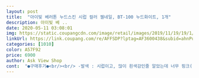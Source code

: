 ```yaml
---
layout: post 
title:  "아이빛 베러톤 누드스킨 시럽 컬러 젤네일, BT-100 누드화이트, 1개" 
description: 아이빛 베 ..
date: 2020-05-11 03:08:01 
img: https://static.coupangcdn.com/image/retail/images/2019/11/19/19/1/2db85054-f288-4e00-a798-ad2a5a8ae5df.jpg 
linkUrl: https://link.coupang.com/re/AFFSDP?lptag=AF3600438&subid=ahnPublicAsk&pageKey=341360590&itemId=1086474903&vendorItemId=5594167938&traceid=V0-113-89b101fdb278ff68 
categories: [1010] 
color: A57F92 
price: 6900 
author: Ask View Shop 
cont:  "●구매후기●<br/><br/> -발색 : 시럽이고, 많이 흰색감인줄 알았는데 너무 핑크(?)로 나와서 당황했어요.<br/>.<br/> ㅎㅎ<br/><br/> -제형 : 꾸덕거려서 두껍게발리길래 원콧땐 엄청 닦아사용해야했어요.<br/><br/>✡️구입가.<br/> 6900원.<br/><br/>그래도 이것저것 조합해서 저만의 킬링타임용으로 예쁘게 잘사용하겠어요! ㅎ<br/>그리고 굽기전에 흐르는거 정말 질색인데 이건 너무<br/>근데 정답은 이거엿네요~  딱 원하던색입니다~~<br/>네일을 하고 싶은데 튀는 컬러 싫어하시는 분 한테 딱.<br/><br/>농축되지도 않고 너무 흐르지도 않고 농도는 적당하구<br/>뜨거움을 느끼는게 젤에 영향인건지 손톱이 얇아진건지는<br/>몰라도 휴식기는 필요해 보입니다~<br/>분들 존경합니다 ㅋ<br/>붓도 맘에들어요 솔자국 안나고 발림감도 아주 부드러워요<br/>붓자국 생길거 처럼 보이는데 1도 안생겨요~~~( ◠‿◠ )<br/>손톱을 길게 못기르는 일인이라 길~~~쭉하게 기르는<br/>예전에는 램프에 구울때 손톱이 뜨거워 한달넘게<br/>와~~~~~안전 이뻐요^^<br/>완벽하게 터득하고 능숙하게 잘발리고 만족스러운결과가 나오면 완성사진을 보여드릴께요~ ㅎ<br/>완전 맘에드는 제품이고 날짜도 기네요（≧∇≦）<br/>원래 튀는 칼라에.<br/> 블링블링 골드나 실버 글리터 들어간<br/>원하던색입니다<br/>이건 다쓰면 재구매 100%<br/>이런칼라 찾았는데 딱 원하던 거에요 ~<br/>이번에 이런 누드색에 꽂혀서 10개정도 산거같은데<br/>전 3~4콧 발랐어요.<br/><br/>전부 실패햇어요<br/>젤 마지막 사진은 3번 바른거에요<br/>종류 좋아하는데 요런 칼라가 갑자기 땡겨 구매했어요.<br/><br/>참고로 사진엔 한번만 바르고 탑젤로 마무리한거에요<br/>한콧은 거의 투명에 가깝고 두콧부터 연유칼라 발색되요.<br/><br/>휴식기를 가져서 그런가 요번에는 큐어링할때 뜨겁지 않네요.<br/><br/>" 
---
```

